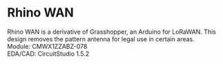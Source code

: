 # Rhino WAN
Rhino WAN is a derivative of Grasshopper, an Arduino for LoRaWAN. This design removes the pattern antenna for legal use in certain areas.  
Module: CMWX1ZZABZ-078  
EDA/CAD: CircuitStudio 1.5.2  
